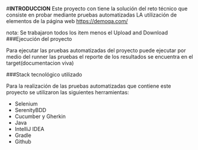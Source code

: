 #**INTRODUCCION**
Este proyecto con tiene la solución del reto técnico que consiste en probar mediante pruebas automatizadas LA utilización de elementos de la página web https://demoqa.com/

nota: Se trabajaron todos los item menos el Upload and Download
###Ejecución del proyecto

Para ejecutar las pruebas automatizadas del proyecto puede ejecutar por medio del runner las pruebas
el reporte de los resultados se encuentra en el target(documentacion viva)

###Stack tecnológico utilizado

Para la realización de las pruebas automatizadas que contiene este proyecto se utilizaron las siguientes herramientas:
- Selenium
- SerenityBDD
- Cucumber y Gherkin
- Java
- IntelliJ IDEA
- Gradle
- Github